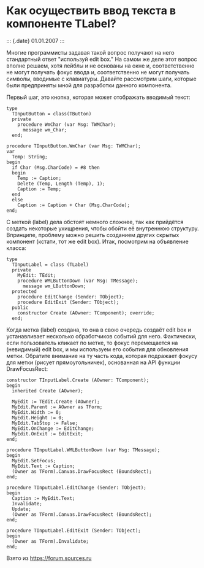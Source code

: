 Как осуществить ввод текста в компоненте TLabel?
================================================

::: {.date}
01.01.2007
:::

Многие программисты задавая такой вопрос получают на него стандартный
ответ \"используй edit box.\" На самом же деле этот вопрос вполне
решаем, хотя лейблы и не основаны на окне и, соответственно не могут
получать фокус ввода и, соответственно не могут получать символы,
вводимые с клавиатуры. Давайте рассмотрим шаги, которые были предприняты
мной для разработки данного компонента.

Первый шаг, это кнопка, которая может отображать вводимый текст:

    type
      TInputButton = class(TButton)
      private
        procedure WmChar (var Msg: TWMChar);
          message wm_Char;
      end;
     
    procedure TInputButton.WmChar (var Msg: TWMChar);
    var
      Temp: String;
    begin
      if Char (Msg.CharCode) = #8 then
      begin
        Temp := Caption;
        Delete (Temp, Length (Temp), 1);
        Caption := Temp;
      end
      else
        Caption := Caption + Char (Msg.CharCode);
    end;

С меткой (label) дела обстоят немного сложнее, так как прийдётся создать
некоторые ухищрения, чтобы обойти её внутреннюю структуру. Впринципе,
проблему можно решить созданием других скрытых компонент (кстати, тот же
edit box). Итак, посмотрим на объявление класса:

    type
      TInputLabel = class (TLabel)
      private
        MyEdit: TEdit;
        procedure WMLButtonDown (var Msg: TMessage);
          message wm_LButtonDown;
      protected
        procedure EditChange (Sender: TObject);
        procedure EditExit (Sender: TObject);
      public
        constructor Create (AOwner: TComponent); override;
      end;

Когда метка (label) создана, то она в свою очередь создаёт edit box и
устанавливает несколько обработчиков событий для него. Фактически, если
пользователь кликает по метке, то фокус перемещается на (невидимый) edit
box, и мы используем его события для обновления метки. Обратите внимание
на ту часть кода, которая подражает фокусу для метки (рисует
прямоугольничек), основанная на API функции DrawFocusRect:

    constructor TInputLabel.Create (AOwner: TComponent);
    begin
      inherited Create (AOwner);
     
      MyEdit := TEdit.Create (AOwner);
      MyEdit.Parent := AOwner as TForm;
      MyEdit.Width := 0;
      MyEdit.Height := 0;
      MyEdit.TabStop := False;
      MyEdit.OnChange := EditChange;
      MyEdit.OnExit := EditExit;
    end;
     
    procedure TInputLabel.WMLButtonDown (var Msg: TMessage);
    begin
      MyEdit.SetFocus;
      MyEdit.Text := Caption;
      (Owner as TForm).Canvas.DrawFocusRect (BoundsRect);
    end;
     
    procedure TInputLabel.EditChange (Sender: TObject);
    begin
      Caption := MyEdit.Text;
      Invalidate;
      Update;
      (Owner as TForm).Canvas.DrawFocusRect (BoundsRect);
    end;
     
    procedure TInputLabel.EditExit (Sender: TObject);
    begin
      (Owner as TForm).Invalidate;
    end;

Взято из <https://forum.sources.ru>

